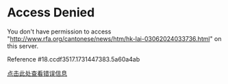 # Access Denied

You don't have permission to access "http://www.rfa.org/cantonese/news/htm/hk-lai-03062024033736.html" on this server.

Reference #18.ccdf3517.1731447383.5a60a4ab

[点击此处查看错误信息](https://errors.edgesuite.net/18.ccdf3517.1731447383.5a60a4ab)
